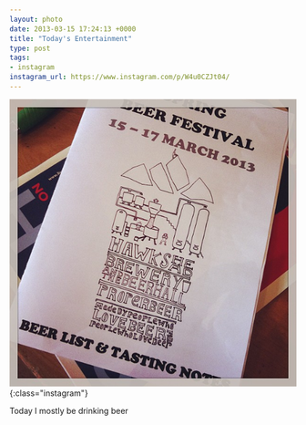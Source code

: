 ```yaml
---
layout: photo
date: 2013-03-15 17:24:13 +0000
title: "Today's Entertainment"
type: post
tags:
- instagram
instagram_url: https://www.instagram.com/p/W4u0CZJt04/
---
```


![Instagram - W4u0CZJt04](/img/W4u0CZJt04.jpg){:class="instagram"}

Today I mostly be drinking beer
